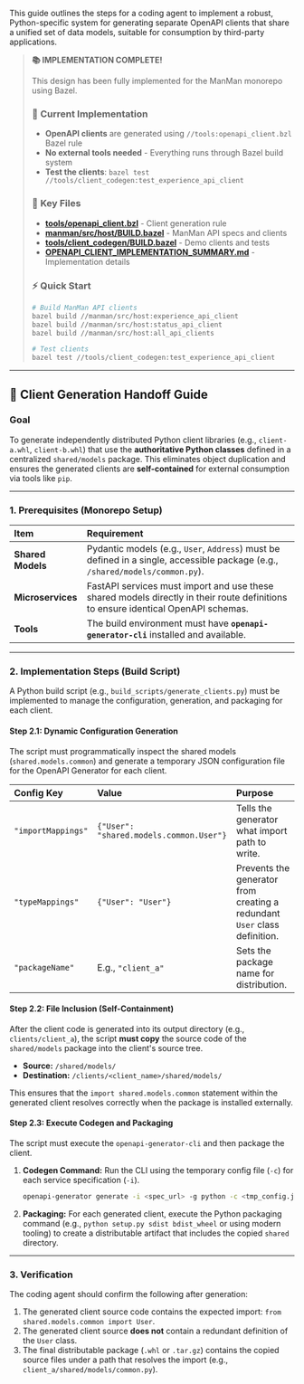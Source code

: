 This guide outlines the steps for a coding agent to implement a robust, Python-specific system for generating separate OpenAPI clients that share a unified set of data models, suitable for consumption by third-party applications.

> **📚 IMPLEMENTATION COMPLETE!**
>
> This design has been fully implemented for the ManMan monorepo using Bazel.
>
> ### 🚀 Current Implementation
> - **OpenAPI clients** are generated using `//tools:openapi_client.bzl` Bazel rule
> - **No external tools needed** - Everything runs through Bazel build system
> - **Test the clients**: `bazel test //tools/client_codegen:test_experience_api_client`
>
> ### 📖 Key Files  
> - **[tools/openapi_client.bzl](../../tools/openapi_client.bzl)** - Client generation rule
> - **[manman/src/host/BUILD.bazel](../src/host/BUILD.bazel)** - ManMan API specs and clients
> - **[tools/client_codegen/BUILD.bazel](../../tools/client_codegen/BUILD.bazel)** - Demo clients and tests
> - **[OPENAPI_CLIENT_IMPLEMENTATION_SUMMARY.md](../../OPENAPI_CLIENT_IMPLEMENTATION_SUMMARY.md)** - Implementation details
>
> ### ⚡ Quick Start
> ```bash
> # Build ManMan API clients
> bazel build //manman/src/host:experience_api_client
> bazel build //manman/src/host:status_api_client
> bazel build //manman/src/host:all_api_clients
> 
> # Test clients
> bazel test //tools/client_codegen:test_experience_api_client
> ```

-----

## 🚀 Client Generation Handoff Guide

### Goal

To generate independently distributed Python client libraries (e.g., `client-a.whl`, `client-b.whl`) that use the **authoritative Python classes** defined in a centralized `shared/models` package. This eliminates object duplication and ensures the generated clients are **self-contained** for external consumption via tools like `pip`.

-----

### 1\. Prerequisites (Monorepo Setup)

| Item | Requirement |
| :--- | :--- |
| **Shared Models** | Pydantic models (e.g., `User`, `Address`) must be defined in a single, accessible package (e.g., `/shared/models/common.py`). |
| **Microservices** | FastAPI services must import and use these shared models directly in their route definitions to ensure identical OpenAPI schemas. |
| **Tools** | The build environment must have **`openapi-generator-cli`** installed and available. |

-----

### 2\. Implementation Steps (Build Script)

A Python build script (e.g., `build_scripts/generate_clients.py`) must be implemented to manage the configuration, generation, and packaging for each client.

#### Step 2.1: Dynamic Configuration Generation

The script must programmatically inspect the shared models (`shared.models.common`) and generate a temporary JSON configuration file for the OpenAPI Generator for each client.

| Config Key | Value | Purpose |
| :--- | :--- | :--- |
| `"importMappings"` | `{"User": "shared.models.common.User"}` | Tells the generator what import path to write. |
| `"typeMappings"` | `{"User": "User"}` | Prevents the generator from creating a redundant `User` class definition. |
| `"packageName"` | E.g., `"client_a"` | Sets the package name for distribution. |

#### Step 2.2: File Inclusion (Self-Containment)

After the client code is generated into its output directory (e.g., `clients/client_a`), the script **must copy** the source code of the `shared/models` package into the client's source tree.

  * **Source:** `/shared/models/`
  * **Destination:** `/clients/<client_name>/shared/models/`

This ensures that the `import shared.models.common` statement within the generated client resolves correctly when the package is installed externally.

#### Step 2.3: Execute Codegen and Packaging

The script must execute the `openapi-generator-cli` and then package the client.

1.  **Codegen Command:** Run the CLI using the temporary config file (`-c`) for each service specification (`-i`).

    ```bash
    openapi-generator generate -i <spec_url> -g python -c <tmp_config.json> -o clients/<client_name>
    ```

2.  **Packaging:** For each generated client, execute the Python packaging command (e.g., `python setup.py sdist bdist_wheel` or using modern tooling) to create a distributable artifact that includes the copied `shared` directory.

-----

### 3\. Verification

The coding agent should confirm the following after generation:

1.  The generated client source code contains the expected import: `from shared.models.common import User`.
2.  The generated client source **does not** contain a redundant definition of the `User` class.
3.  The final distributable package (`.whl` or `.tar.gz`) contains the copied source files under a path that resolves the import (e.g., `client_a/shared/models/common.py`).